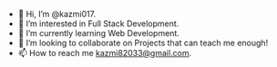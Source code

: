 - 👋 Hi, I’m @kazmi017.
- 👀 I’m interested in Full Stack Development.
- 🌱 I’m currently learning Web Development.
- 💞️ I’m looking to collaborate on Projects that can teach me enough!
- 📫 How to reach me kazmi82033@gmail.com.

<!---
kazmi017/kazmi017 is a ✨ special ✨ repository because its `README.md` (this file) appears on your GitHub profile.
You can click the Preview link to take a look at your changes.
--->
